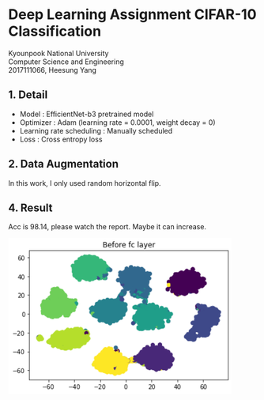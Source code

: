 # Deep Learning Assignment CIFAR-10 Classification

Kyounpook National University<br>
Computer Science and Engineering<br>
2017111066, Heesung Yang<br>


## 1. Detail
- Model : EfficientNet-b3 pretrained model
- Optimizer : Adam (learning rate = 0.0001, weight decay = 0)
- Learning rate scheduling : Manually scheduled
- Loss : Cross entropy loss

## 2. Data Augmentation

In this work, I only used random horizontal flip.


## 4. Result 
Acc is 98.14, please watch the report. Maybe it can increase.

![tsne](./tsne.png)